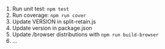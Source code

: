 1. Run unit test: `npm test`
1. Run coverage: `npm run cover`
1. Update VERSION in split-retain.js
1. Update version in package.json
1. Update /browser distributions with `npm run build-browser`
1. ...
